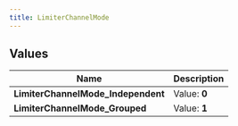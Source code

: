 ```yaml
---
title: LimiterChannelMode
---
```


## Values

| Name | Description |
| ---- | ----------- |
| **LimiterChannelMode\_Independent** | Value: **0** |
| **LimiterChannelMode\_Grouped** | Value: **1** |

